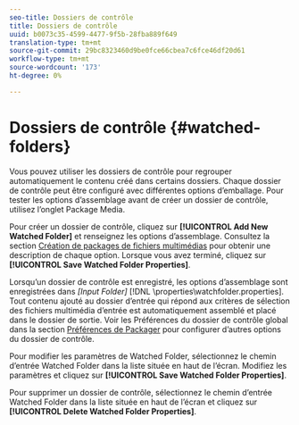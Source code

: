 ```yaml
---
seo-title: Dossiers de contrôle
title: Dossiers de contrôle
uuid: b0073c35-4599-4477-9f5b-28fba889f649
translation-type: tm+mt
source-git-commit: 29bc8323460d9be0fce66cbea7c6fce46df20d61
workflow-type: tm+mt
source-wordcount: '173'
ht-degree: 0%

---
```



# Dossiers de contrôle {#watched-folders}

Vous pouvez utiliser les dossiers de contrôle pour regrouper automatiquement le contenu créé dans certains dossiers. Chaque dossier de contrôle peut être configuré avec différentes options d’emballage. Pour tester les options d’assemblage avant de créer un dossier de contrôle, utilisez l’onglet Package Media.

Pour créer un dossier de contrôle, cliquez sur **[!UICONTROL Add New Watched Folder]** et renseignez les options d’assemblage. Consultez la section [Création de packages de fichiers multimédias](../../aaxs-protecting-content/content-packaging-media-files/content-packaging-media-files-overview.md) pour obtenir une description de chaque option. Lorsque vous avez terminé, cliquez sur **[!UICONTROL Save Watched Folder Properties]**.

Lorsqu’un dossier de contrôle est enregistré, les options d’assemblage sont enregistrées dans *[Input Folder]* [!DNL \properties\watchfolder.properties]. Tout contenu ajouté au dossier d’entrée qui répond aux critères de sélection des fichiers multimédia d’entrée est automatiquement assemblé et placé dans le dossier de sortie. Voir les Préférences du dossier de contrôle global dans la section [Préférences de Packager](../../aaxs-reference-implementations/fam-air-app-usage/initial-fam-setup-set-prefs/initial-fam-setup-pkg-prefs.md) pour configurer d’autres options du dossier de contrôle.

Pour modifier les paramètres de Watched Folder, sélectionnez le chemin d’entrée Watched Folder dans la liste située en haut de l’écran. Modifiez les paramètres et cliquez sur **[!UICONTROL Save Watched Folder Properties]**.

Pour supprimer un dossier de contrôle, sélectionnez le chemin d’entrée Watched Folder dans la liste située en haut de l’écran et cliquez sur **[!UICONTROL Delete Watched Folder Properties]**.
